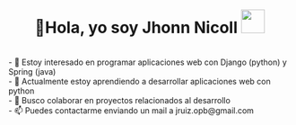 <h1 align="center">👋Hola, yo soy Jhonn Nicoll <img src="https://media.giphy.com/media/vKhKsyEFVK4IuEKzWY/giphy.gif" width="42"></h1>
<br>
- 👀 Estoy interesado en programar aplicaciones web con Django (python) y Spring (java)<br>
- 🌱 Actualmente estoy aprendiendo a desarrollar aplicaciones web con python<br>
- 💞️ Busco colaborar en proyectos relacionados al desarrollo<br>
- 📫 Puedes contactarme enviando un mail a jruiz.opb@gmail.com<br>

<!---
jnicoll12/jnicoll12 is a ✨ special ✨ repository because its `README.md` (this file) appears on your GitHub profile.
You can click the Preview link to take a look at your changes.
--->
